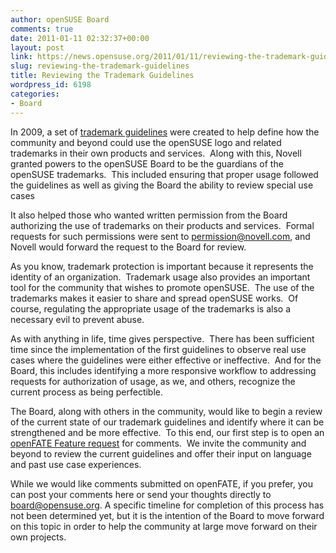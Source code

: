 ```yaml
---
author: openSUSE Board
comments: true
date: 2011-01-11 02:32:37+00:00
layout: post
link: https://news.opensuse.org/2011/01/11/reviewing-the-trademark-guidelines/
slug: reviewing-the-trademark-guidelines
title: Reviewing the Trademark Guidelines
wordpress_id: 6198
categories:
- Board
---
```


In 2009, a set of [trademark guidelines](//en.opensuse.org/openSUSE:Trademark_guidelines) were created to help define how the community and beyond could use the openSUSE logo and related trademarks in their own products and services.  Along with this, Novell granted powers to the openSUSE Board to be the guardians of the openSUSE trademarks.  This included ensuring that proper usage followed the guidelines as well as giving the Board the ability to review special use cases

It also helped those who wanted written permission from the Board authorizing the use of trademarks on their products and services.  Formal requests for such permissions were sent to [permission@novell.com](mailto://permission@novell.com), and Novell would forward the request to the Board for review.

As you know, trademark protection is important because it represents the identity of an organization.  Trademark usage also provides an important tool for the community that wishes to promote openSUSE.  The use of the trademarks makes it easier to share and spread openSUSE works.  Of course, regulating the appropriate usage of the trademarks is also a necessary evil to prevent abuse.

As with anything in life, time gives perspective.  There has been sufficient time since the implementation of the first guidelines to observe real use cases where the guidelines were either effective or ineffective.  And for the Board, this includes identifying a more responsive workflow to addressing requests for authorization of usage, as we, and others, recognize the current process as being perfectible.

The Board, along with others in the community, would like to begin a review of the current state of our trademark guidelines and identify where it can be strengthened and be more effective.  To this end, our first step is to open an [openFATE Feature request](https://features.opensuse.org/311039) for comments.  We invite the community and beyond to review the current guidelines and offer their input on language and past use case experiences.

While we would like comments submitted on openFATE, if you prefer, you can post your comments here or send your thoughts directly to [board@opensuse.org](mailto://board@opensuse.org).
A specific timeline for completion of this process has not been determined yet, but it is the intention of the Board to move forward on this topic in order to help the community at large move forward on their own projects.
